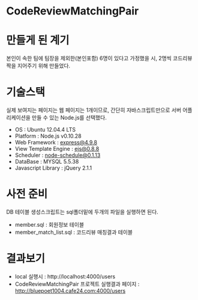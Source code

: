 CodeReviewMatchingPair
=======

# 만들게 된 계기
본인이 속한 팀에 팀장을 제외한(본인포함) 6명이 있다고 가정했을 시,
2명씩 코드리뷰 짝을 지어주기 위해 만들었다.

# 기술스택
실제 보여지는 페이지는 웹 페이지는 1개이므로, 간단히 자바스크립트만으로
서버 어플리케이션을 만들 수 있는 Node.js를 선택했다.

- OS : Ubuntu 12.04.4 LTS
- Platform : Node.js v0.10.28
- Web Framework : express@4.9.8
- View Template Engine : ejs@0.8.8
- Scheduler : node-schedule@0.1.13  
- DataBase : MYSQL 5.5.38
- Javascript Library : jQuery 2.1.1

# 사전 준비

DB 테이블 생성스크립트는 sql폴더밑에 두개의 파일을 실행하면 된다.

- member.sql : 회원정보 테이블 
- member_match_list.sql : 코드리뷰 매칭결과 테이블

# 결과보기

- local 실행시 : http://localhost:4000/users
- CodeReviewMatchingPair 프로젝트 실행결과 페이지 : http://bluepoet1004.cafe24.com:4000/users   
